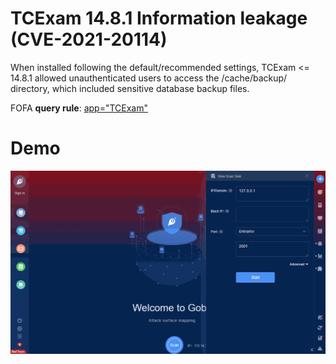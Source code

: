 # TCExam 14.8.1 Information leakage (CVE-2021-20114)

When installed following the default/recommended settings, TCExam <= 14.8.1 allowed unauthenticated users to access the /cache/backup/ directory, which included sensitive database backup files.

FOFA **query rule**: [app="TCExam"](https://fofa.so/result?qbase64=YXBwPSJUQ0V4YW0i)

# Demo

![TCExam_14_8_1_Information_leakage_CVE_2021_20114](TCExam_14_8_1_Information_leakage_CVE_2021_20114.gif)
